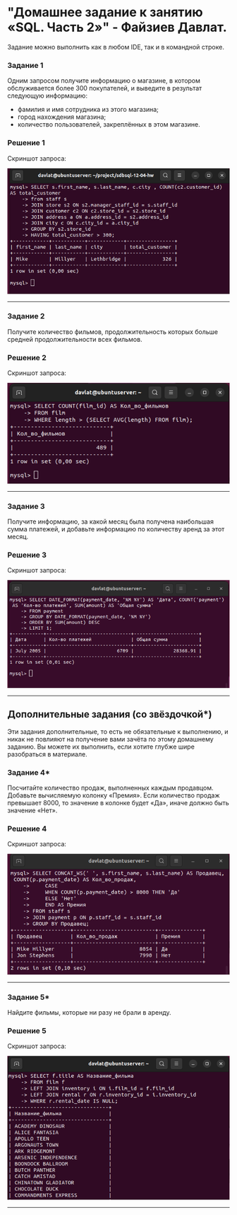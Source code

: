 # "Домашнее задание к занятию «SQL. Часть 2»" - Файзиев Давлат.

Задание можно выполнить как в любом IDE, так и в командной строке.

### Задание 1

Одним запросом получите информацию о магазине, в котором обслуживается более 300 покупателей, и выведите в результат следующую информацию: 
- фамилия и имя сотрудника из этого магазина;
- город нахождения магазина;
- количество пользователей, закреплённых в этом магазине.

### Решение 1

Cкриншот запроса:

![Скриншот 1](img/1.png)

---
### Задание 2

Получите количество фильмов, продолжительность которых больше средней продолжительности всех фильмов.

### Решение 2

Cкриншот запроса:

![Скриншот 2](img/2.png)

---
### Задание 3

Получите информацию, за какой месяц была получена наибольшая сумма платежей, и добавьте информацию по количеству аренд за этот месяц.

### Решение 3

Cкриншот запроса:

![Скриншот 3](img/3.png)

---
## Дополнительные задания (со звёздочкой*)
Эти задания дополнительные, то есть не обязательные к выполнению, и никак не повлияют на получение вами зачёта по этому домашнему заданию. Вы можете их выполнить, если хотите глубже шире разобраться в материале.

### Задание 4*

Посчитайте количество продаж, выполненных каждым продавцом. Добавьте вычисляемую колонку «Премия». Если количество продаж превышает 8000, то значение в колонке будет «Да», иначе должно быть значение «Нет».

### Решение 4

Cкриншот запроса:

![Скриншот 4](img/4.png)

---
### Задание 5*

Найдите фильмы, которые ни разу не брали в аренду.

### Решение 5

Cкриншот запроса:

![Скриншот 5](img/5.png)

---
